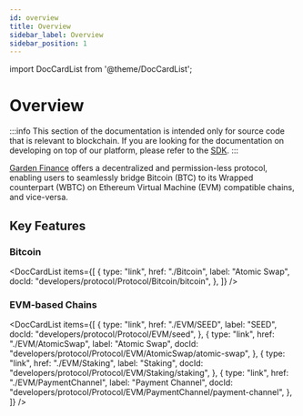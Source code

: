 ```yaml
---
id: overview
title: Overview
sidebar_label: Overview
sidebar_position: 1
---
```


import DocCardList from '@theme/DocCardList';

# Overview

:::info
This section of the documentation is intended only for source code that is relevant to blockchain. If you are looking for the documentation on developing on top of our platform, please refer to the [SDK](/docs/developers/sdk/Sdk.md).
:::

[Garden Finance](https://garden.finance) offers a decentralized and permission-less protocol, enabling users to seamlessly bridge Bitcoin (BTC) to its Wrapped counterpart (WBTC) on Ethereum Virtual Machine (EVM) compatible chains, and vice-versa.

## Key Features

### Bitcoin

<DocCardList
items={[
{
type: "link",
href: "./Bitcoin",
label: "Atomic Swap",
docId: "developers/protocol/Protocol/Bitcoin/bitcoin",
},
]}
/>

### EVM-based Chains

<DocCardList
items={[
{
type: "link",
href: "./EVM/SEED",
label: "SEED",
docId: "developers/protocol/Protocol/EVM/seed",
},
{
type: "link",
href: "./EVM/AtomicSwap",
label: "Atomic Swap",
docId: "developers/protocol/Protocol/EVM/AtomicSwap/atomic-swap",
},
{
type: "link",
href: "./EVM/Staking",
label: "Staking",
docId: "developers/protocol/Protocol/EVM/Staking/staking",
},
{
type: "link",
href: "./EVM/PaymentChannel",
label: "Payment Channel",
docId: "developers/protocol/Protocol/EVM/PaymentChannel/payment-channel",
},
]}
/>
